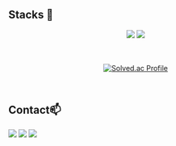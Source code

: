 ## Stacks 📖
<div align="center">
<img src="https://img.shields.io/badge/C-A8B9CC?style=flat&logo=C&logoColor=white" />
<img src="https://img.shields.io/badge/C++-00599C?style=flat&logo=cplusplus&logoColor=white" />
</div>
<br>

<div align=center>
<br>
 
[![Solved.ac Profile](http://mazassumnida.wtf/api/v2/generate_badge?boj=hyeoksu1224)](https://solved.ac/hyeoksu1224)

<br>
</div>

 ## Contact📫
<a href=https://www.instagram.com/gurtn_24/ target="_blank"><img src="https://img.shields.io/badge/Instagram-E4405F?style=flat-square&logo=Instagram&logoColor=white"/></a>
<a href="mailto:hyeoksu2891@kookmin.ac.kr"><img src="https://img.shields.io/badge/Gmail-d14836?style=flat-square&logo=Gmail&logoColor=white&link=hyeoksu2891@kookmin.ac.kr"/></a>
<a href="https://velog.io/@hyeoksu1224"><img src="https://img.shields.io/badge/My%20Blog-11B48A?style=flat-square&logo=Vimeo&logoColor=white&link=https://velog.io/@hyeoksu1224"/></a>
